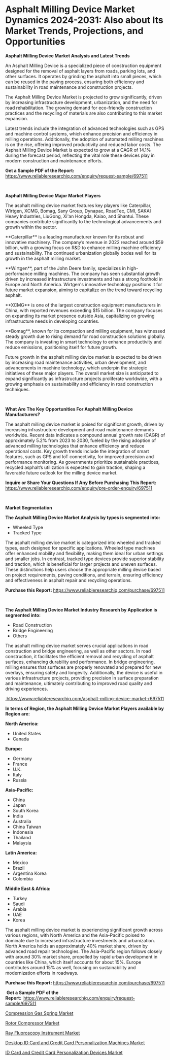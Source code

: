 <p><h1>Asphalt Milling Device Market Dynamics 2024-2031: Also about Its Market Trends, Projections, and Opportunities</h1></p><p><strong>Asphalt Milling Device Market Analysis and Latest Trends</strong></p>
<p><p>An Asphalt Milling Device is a specialized piece of construction equipment designed for the removal of asphalt layers from roads, parking lots, and other surfaces. It operates by grinding the asphalt into small pieces, which can be reused in the paving process, ensuring both efficiency and sustainability in road maintenance and construction projects.</p><p>The Asphalt Milling Device Market is projected to grow significantly, driven by increasing infrastructure development, urbanization, and the need for road rehabilitation. The growing demand for eco-friendly construction practices and the recycling of materials are also contributing to this market expansion. </p><p>Latest trends include the integration of advanced technologies such as GPS and machine control systems, which enhance precision and efficiency in milling operations. Additionally, the adoption of automated milling machines is on the rise, offering improved productivity and reduced labor costs. The Asphalt Milling Device Market is expected to grow at a CAGR of 14.1% during the forecast period, reflecting the vital role these devices play in modern construction and maintenance efforts.</p></p>
<p><strong>Get a Sample PDF of the Report:&nbsp;</strong> <a href="https://www.reliableresearchiq.com/enquiry/request-sample/697511?utm_campaign=101&utm_medium=2&utm_source=Github&utm_content=ia&utm_term=03102024&utm_id=asphalt-milling-device">https://www.reliableresearchiq.com/enquiry/request-sample/697511</a></p>
<p>&nbsp;</p>
<p><strong>Asphalt Milling Device Major Market Players</strong></p>
<p><p>The asphalt milling device market features key players like Caterpillar, Wirtgen, XCMG, Bomag, Sany Group, Dynapac, RoadTec, CMI, SAKAI Heavy Industries, LiuGong, Xi'an Hongda, Kaiao, and Shantui. These companies contribute significantly to the technological advancements and growth within the sector.</p><p>**Caterpillar** is a leading manufacturer known for its robust and innovative machinery. The company’s revenue in 2022 reached around $59 billion, with a growing focus on R&D to enhance milling machine efficiency and sustainability. The continued urbanization globally bodes well for its growth in the asphalt milling market.</p><p>**Wirtgen**, part of the John Deere family, specializes in high-performance milling machines. The company has seen substantial growth driven by increased infrastructure investments and has a strong foothold in Europe and North America. Wirtgen's innovative technology positions it for future market expansion, aiming to capitalize on the trend toward recycling asphalt.</p><p>**XCMG** is one of the largest construction equipment manufacturers in China, with reported revenues exceeding $15 billion. The company focuses on expanding its market presence outside Asia, capitalizing on growing infrastructure needs in developing countries.</p><p>**Bomag**, known for its compaction and milling equipment, has witnessed steady growth due to rising demand for road construction solutions globally. The company is investing in smart technology to enhance productivity and reduce emissions, positioning itself for future growth.</p><p>Future growth in the asphalt milling device market is expected to be driven by increasing road maintenance activities, urban development, and advancements in machine technology, which underpin the strategic initiatives of these major players. The overall market size is anticipated to expand significantly as infrastructure projects proliferate worldwide, with a growing emphasis on sustainability and efficiency in road construction techniques.</p></p>
<p>&nbsp;</p>
<p><strong>What Are The Key Opportunities For Asphalt Milling Device Manufacturers?</strong></p>
<p><p>The asphalt milling device market is poised for significant growth, driven by increasing infrastructure development and road maintenance demands worldwide. Recent data indicates a compound annual growth rate (CAGR) of approximately 5.2% from 2023 to 2030, fueled by the rising adoption of advanced milling technologies that enhance efficiency and reduce operational costs. Key growth trends include the integration of smart features, such as GPS and IoT connectivity, for improved precision and performance monitoring. As governments prioritize sustainable practices, recycled asphalt’s utilization is expected to gain traction, shaping a favorable future outlook for the milling device market.</p></p>
<p><strong>Inquire or Share Your Questions If Any Before Purchasing This Report:</strong> <a href="https://www.reliableresearchiq.com/enquiry/pre-order-enquiry/697511?utm_campaign=101&utm_medium=2&utm_source=Github&utm_content=ia&utm_term=03102024&utm_id=asphalt-milling-device">https://www.reliableresearchiq.com/enquiry/pre-order-enquiry/697511</a></p>
<p>&nbsp;</p>
<p><strong>Market Segmentation</strong></p>
<p><strong>The Asphalt Milling Device Market Analysis by types is segmented into:</strong></p>
<p><ul><li>Wheeled Type</li><li>Tracked Type</li></ul></p>
<p><p>The asphalt milling device market is categorized into wheeled and tracked types, each designed for specific applications. Wheeled type machines offer enhanced mobility and flexibility, making them ideal for urban settings and smaller jobs. In contrast, tracked type devices provide superior stability and traction, which is beneficial for larger projects and uneven surfaces. These distinctions help users choose the appropriate milling device based on project requirements, paving conditions, and terrain, ensuring efficiency and effectiveness in asphalt repair and recycling operations.</p></p>
<p><strong>Purchase this Report:&nbsp;</strong><a href="https://www.reliableresearchiq.com/purchase/697511?utm_campaign=101&utm_medium=2&utm_source=Github&utm_content=ia&utm_term=03102024&utm_id=asphalt-milling-device">https://www.reliableresearchiq.com/purchase/697511</a></p>
<p>&nbsp;</p>
<p><strong>The Asphalt Milling Device Market Industry Research by Application is segmented into:</strong></p>
<p><ul><li>Road Construction</li><li>Bridge Engineering</li><li>Others</li></ul></p>
<p><p>The asphalt milling device market serves crucial applications in road construction and bridge engineering, as well as other sectors. In road construction, it facilitates the efficient removal and recycling of asphalt surfaces, enhancing durability and performance. In bridge engineering, milling ensures that surfaces are properly renovated and prepared for new overlays, ensuring safety and longevity. Additionally, the device is useful in various infrastructure projects, providing precision in surface preparation and maintenance, ultimately contributing to improved road quality and driving experiences.</p></p>
<p><a href="https://www.reliableresearchiq.com/asphalt-milling-device-market-r697511?utm_campaign=101&utm_medium=2&utm_source=Github&utm_content=ia&utm_term=03102024&utm_id=asphalt-milling-device">&nbsp;https://www.reliableresearchiq.com/asphalt-milling-device-market-r697511</a></p>
<p><strong>In terms of Region, the Asphalt Milling Device Market Players available by Region are:</strong></p>
<p>
    <p> <strong> North America: </strong>
        <ul>
            <li>United States</li>
            <li>Canada</li>
        </ul>
        </p> 
    <p> <strong> Europe: </strong>
        <ul>
            <li>Germany</li>
            <li>France</li>
            <li>U.K.</li>
            <li>Italy</li>
            <li>Russia</li>
        </ul>
        </p> 
    <p> <strong> Asia-Pacific: </strong>
        <ul>
            <li>China</li>
            <li>Japan</li>
            <li>South Korea</li>
            <li>India</li>
            <li>Australia</li>
            <li>China Taiwan</li>
            <li>Indonesia</li>
            <li>Thailand</li>
            <li>Malaysia</li>
        </ul>
        </p> 
    <p> <strong> Latin America: </strong>
        <ul>
            <li>Mexico</li>
            <li>Brazil</li>
            <li>Argentina Korea</li>
            <li>Colombia</li>
        </ul>
        </p> 
    <p> <strong> Middle East & Africa: </strong>
        <ul>
            <li>Turkey</li>
            <li>Saudi</li>
            <li>Arabia</li>
            <li>UAE</li>
            <li>Korea</li>
        </ul>
    </p>
    </p>
<p><p>The asphalt milling device market is experiencing significant growth across various regions, with North America and the Asia-Pacific poised to dominate due to increased infrastructure investments and urbanization. North America holds an approximately 40% market share, driven by advanced road repair technologies. The Asia-Pacific region follows closely with around 30% market share, propelled by rapid urban development in countries like China, which itself accounts for about 15%. Europe contributes around 15% as well, focusing on sustainability and modernization efforts in roadways.</p></p>
<p><strong>Purchase this Report: </strong><a href="https://www.reliableresearchiq.com/purchase/697511?utm_campaign=101&utm_medium=2&utm_source=Github&utm_content=ia&utm_term=03102024&utm_id=asphalt-milling-device">https://www.reliableresearchiq.com/purchase/697511</a></p>
<p>&nbsp;<strong>Get a Sample PDF of the Report:&nbsp;&nbsp;</strong><a href="https://www.reliableresearchiq.com/enquiry/request-sample/697511?utm_campaign=101&utm_medium=2&utm_source=Github&utm_content=ia&utm_term=03102024&utm_id=asphalt-milling-device">https://www.reliableresearchiq.com/enquiry/request-sample/697511</a></p>
<p><strong></strong></p>
<p><p><a href="https://www.linkedin.com/pulse/compression-gas-spring-market-share-new-trends-analysis-94jhe?trackingId=oQzaIl2rQNO9Ebs1iIUHYA%3D%3D&utm_campaign=101&utm_medium=2&utm_source=Github&utm_content=ia&utm_term=03102024&utm_id=asphalt-milling-device">Compression Gas Spring Market</a></p><p><a href="https://www.linkedin.com/pulse/rotor-compressor-market-forecast-global-trends-analysis-from-dkcfe?utm_campaign=101&utm_medium=2&utm_source=Github&utm_content=ia&utm_term=03102024&utm_id=asphalt-milling-device">Rotor Compressor Market</a></p><p><a href="https://github.com/nannyxbkho/Market-Research-Report-List-1/blob/main/ray-fluoroscopy-instrument-market.md?utm_campaign=101&utm_medium=2&utm_source=Github&utm_content=ia&utm_term=03102024&utm_id=asphalt-milling-device">Ray Fluoroscopy Instrument Market</a></p><p><a href="https://issuu.com/reportprime-2/docs/desktop-id-card-and-credit-card-per_63321263f8be6e?utm_campaign=101&utm_medium=2&utm_source=Github&utm_content=ia&utm_term=03102024&utm_id=asphalt-milling-device">Desktop ID Card and Credit Card Personalization Machines Market</a></p><p><a href="https://issuu.com/reportprime-2/docs/id-card-and-credit-card-personaliza_4d9c6d99600564?utm_campaign=101&utm_medium=2&utm_source=Github&utm_content=ia&utm_term=03102024&utm_id=asphalt-milling-device">ID Card and Credit Card Personalization Devices Market</a></p></p>
